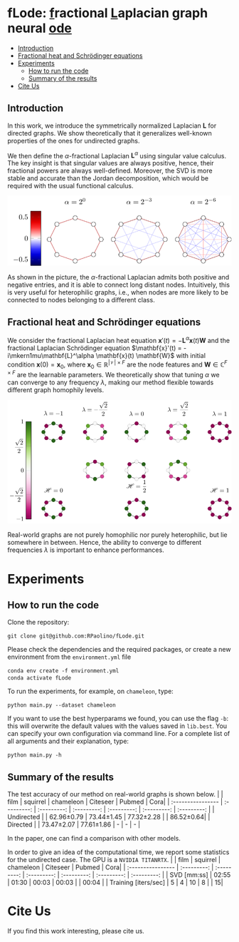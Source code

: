 # fLode: <ins>f</ins>ractional <ins>L</ins>aplacian graph neural <ins>ode</ins>
+ [Introduction](#introduction)
+ [Fractional heat and Schrödinger equations](#fractional-heat-and-schrödinger-equations)
+ [Experiments](#experiments)
    - [How to run the code](#how-to-run-the-code)
    - [Summary of the results](#summary-of-the-results)
+ [Cite Us](#cite-us)

## Introduction
In this work, we introduce the symmetrically normalized Laplacian $\mathbf{L}$ for directed graphs. We show theoretically that it generalizes well-known properties of the ones for undirected graphs. 

We then define the $\alpha$-fractional Laplacian $\mathbf{L}^\alpha$ using singular value calculus. The key insight is that singular values are always positive, hence, their fractional powers are always well-defined. Moreover, the SVD is more stable and accurate than the Jordan decomposition, which would be required with the usual functional calculus.


<img style="float: center;" src="imgs/fractional_edges.svg"/>

As shown in the picture, the $\alpha$-fractional Laplacian admits both positive and negative entries, and it is able to connect long distant nodes. Intuitively, this is very useful for heterophilic graphs, i.e., when nodes are more likely to be connected to nodes belonging to a different class.


## Fractional heat and Schrödinger equations
We consider the fractional Laplacian heat equation $\mathbf{x}'(t) = -\mathbf{L}^\alpha \mathbf{x}(t) \mathbf{W}$ and the fractional Laplacian Schrödinger equation $\mathbf{x}'(t) = -i\mkern1mu\mathbf{L}^\alpha \mathbf{x}(t) \mathbf{W}$ with initial condition $\mathbf{x}(0)=\mathbf{x}_0$, where $\mathbf{x}_0\in\mathbb{R}^{\lvert \mathcal{V}\rvert \times F}$ are the node features and $\mathbf{W}\in\mathbb{C}^{F \times F}$ are the learnable parameters. We theoretically show that tuning $\alpha$ we can converge to any frequency $\lambda$, making our method flexible towards different graph homophily levels.

<img style="float: center;" img src="imgs/C8_eigs.svg">

Real-world graphs are not purely homophilic nor purely heterophilic, but lie somewhere in between. Hence, the ability to converge to different frequencies $\lambda$ is important to enhance performances.


# Experiments
## How to run the code
Clone the repository:
```
git clone git@github.com:RPaolino/fLode.git
```
Please check the dependencies and the required packages, or create a new environment from the `environment.yml` file
```
conda env create -f environment.yml
conda activate fLode
```
To run the experiments, for example, on `chameleon`, type:
```
python main.py --dataset chameleon
```
If you want to use the best hyperparams we found, you can use the flag `-b`: this will overwrite the default values with the values saved in `lib.best`. You can specify your own configuration via command line. For a complete list of all arguments and their explanation, type:
```
python main.py -h
```
## Summary of the results
The test accuracy of our method on real-world graphs is shown below.
|               | film | squirrel | chameleon | Citeseer | Pubmed | Cora|
| :---------------- | :---------: | :---------: | :---------: | :---------: | :---------: | :---------: |
| Undirected        |      | 62.96±0.79 | 73.44±1.45 | 77.32±2.28 | | 86.52±0.64|
| Directed          |      | 73.47±2.07 | 77.61±1.86 | - | - | - |

In the paper, one can find a comparison with other models.

In order to give an idea of the computational time, we report some statistics for the undirected case. The GPU is a `NVIDIA TITANRTX`.
|               | film | squirrel | chameleon | Citeseer | Pubmed | Cora|
| :---------------- | :---------: | :---------: | :---------: | :---------: | :---------: | :---------: |
| SVD [mm:ss] |   02:55   | 01:30 | 00:03 | 00:03 | | 00:04 |
| Training [iters/sec] | 5 | 4 | 10 | 8 | | 15|
# Cite Us
If you find this work interesting, please cite us.

